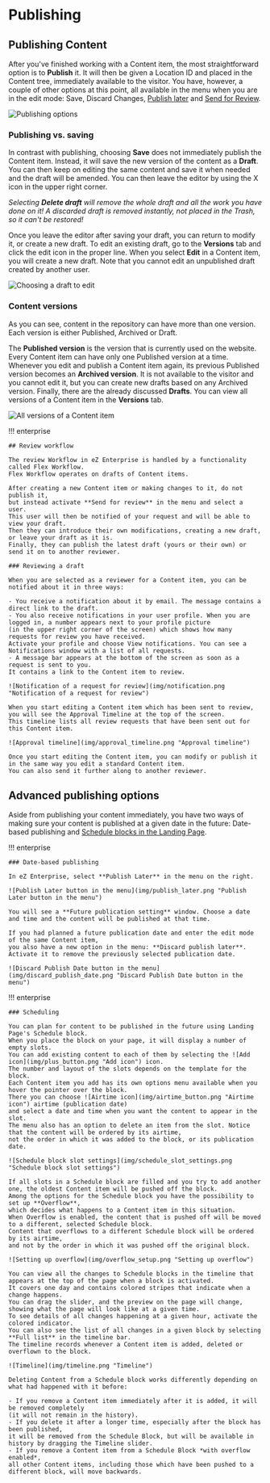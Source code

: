 # Publishing

## Publishing Content

After you've finished working with a Content item, the most straightforward option is to **Publish** it.
It will then be given a Location ID and placed in the Content tree, immediately available to the visitor.
You have, however, a couple of other options at this point, all available in the menu when you are in the edit mode:
Save, Discard Changes, [Publish later](#date-based-publishing) and [Send for Review](#review-workflow).

![Publishing options](img/publishing_options.png "Publishing options")

### Publishing vs. saving

In contrast with publishing, choosing **Save** does not immediately publish the Content item.
Instead, it will save the new version of the content as a **Draft**.
You can then keep on editing the same content and save it when needed and the draft will be amended.
You can then leave the editor by using the X icon in the upper right corner.

*Selecting **Delete draft** will remove the whole draft and all the work you have done on it!
A discarded draft is removed instantly, not placed in the Trash, so it can't be restored!*

Once you leave the editor after saving your draft, you can return to modify it, or create a new draft.
To edit an existing draft, go to the **Versions** tab and click the edit icon in the proper line.
When you select **Edit** in a Content item, you will create a new draft.
Note that you cannot edit an unpublished draft created by another user.

![Choosing a draft to edit](img/choose_draft_to_edit.png "Choosing a draft to edit")

### Content versions

As you can see, content in the repository can have more than one version.
Each version is either Published, Archived or Draft.

The **Published version** is the version that is currently used on the website.
Every Content item can have only one Published version at a time.
Whenever you edit and publish a Content item again, its previous Published version becomes an **Archived version**.
It is not available to the visitor and you cannot edit it, but you can create new drafts based on any Archived version.
Finally, there are the already discussed **Drafts**. You can view all versions of a Content item in the **Versions** tab.

![All versions of a Content item](img/content_item_versions.png "All versions of a Content item")

!!! enterprise

    ## Review workflow

    The review Workflow in eZ Enterprise is handled by a functionality called Flex Workflow.
    Flex Workflow operates on drafts of Content items.

    After creating a new Content item or making changes to it, do not publish it,
    but instead activate **Send for review** in the menu and select a user.
    This user will then be notified of your request and will be able to view your draft.
    Then they can introduce their own modifications, creating a new draft, or leave your draft as it is.
    Finally, they can publish the latest draft (yours or their own) or send it on to another reviewer.

    ### Reviewing a draft

    When you are selected as a reviewer for a Content item, you can be notified about it in three ways:

    - You receive a notification about it by email. The message contains a direct link to the draft.
    - You also receive notifications in your user profile. When you are logged in, a number appears next to your profile picture
    (in the upper right corner of the screen) which shows how many requests for review you have received.
    Activate your profile and choose View notifications. You can see a Notifications window with a list of all requests.
    - A message bar appears at the bottom of the screen as soon as a request is sent to you.
    It contains a link to the Content item to review.

    ![Notification of a request for review](img/notification.png "Notification of a request for review")

    When you start editing a Content item which has been sent to review, you will see the Approval Timeline at the top of the screen.
    This timeline lists all review requests that have been sent out for this Content item.

    ![Approval timeline](img/approval_timeline.png "Approval timeline")

    Once you start editing the Content item, you can modify or publish it in the same way you edit a standard Content item.
    You can also send it further along to another reviewer.

## Advanced publishing options

Aside from publishing your content immediately, you have two ways of making sure your content is published at a given date in the future:
Date-based publishing and [Schedule blocks in the Landing Page](#scheduling).

!!! enterprise

    ### Date-based publishing

    In eZ Enterprise, select **Publish Later** in the menu on the right.

    ![Publish Later button in the menu](img/publish_later.png "Publish Later button in the menu")

    You will see a **Future publication setting** window. Choose a date and time and the content will be published at that time.

    If you had planned a future publication date and enter the edit mode of the same Content item,
    you also have a new option in the menu: **Discard publish later**.
    Activate it to remove the previously selected publication date.

    ![Discard Publish Date button in the menu](img/discard_publish_date.png "Discard Publish Date button in the menu")

!!! enterprise

    ### Scheduling

    You can plan for content to be published in the future using Landing Page's Schedule block.
    When you place the block on your page, it will display a number of empty slots.
    You can add existing content to each of them by selecting the ![Add icon](img/plus_button.png "Add icon") icon.
    The number and layout of the slots depends on the template for the block.
    Each Content item you add has its own options menu available when you hover the pointer over the block.
    There you can choose ![Airtime icon](img/airtime_button.png "Airtime icon") airtime (publication date)
    and select a date and time when you want the content to appear in the slot.
    The menu also has an option to delete an item from the slot. Notice that the content will be ordered by its airtime,
    not the order in which it was added to the block, or its publication date.

    ![Schedule block slot settings](img/schedule_slot_settings.png "Schedule block slot settings")

    If all slots in a Schedule block are filled and you try to add another one, the oldest Content item will be pushed off the block.
    Among the options for the Schedule block you have the possibility to set up **Overflow**,
    which decides what happens to a Content item in this situation.
    When Overflow is enabled, the content that is pushed off will be moved to a different, selected Schedule block.
    Content that overflows to a different Schedule block will be ordered by its airtime,
    and not by the order in which it was pushed off the original block.

    ![Setting up overflow](img/overflow_setup.png "Setting up overflow")

    You can view all the changes to Schedule blocks in the timeline that appears at the top of the page when a block is activated.
    It covers one day and contains colored stripes that indicate when a change happens.
    You can drag the slider, and the preview on the page will change, showing what the page will look like at a given time.
    To see details of all changes happening at a given hour, activate the colored indicator.
    You can also see the list of all changes in a given block by selecting **Full list** in the timeline bar.
    The timeline records whenever a Content item is added, deleted or overflown to the block.

    ![Timeline](img/timeline.png "Timeline")

    Deleting Content from a Schedule block works differently depending on what had happened with it before:

    - If you remove a Content item immediately after it is added, it will be removed completely
    (it will not remain in the history).
    - If you delete it after a longer time, especially after the block has been published,
    it will be removed from the Schedule Block, but will be available in history by dragging the Timeline slider.
    - If you remove a Content item from a Schedule Block *with overflow enabled*,
    all other Content items, including those which have been pushed to a different block, will move backwards.
